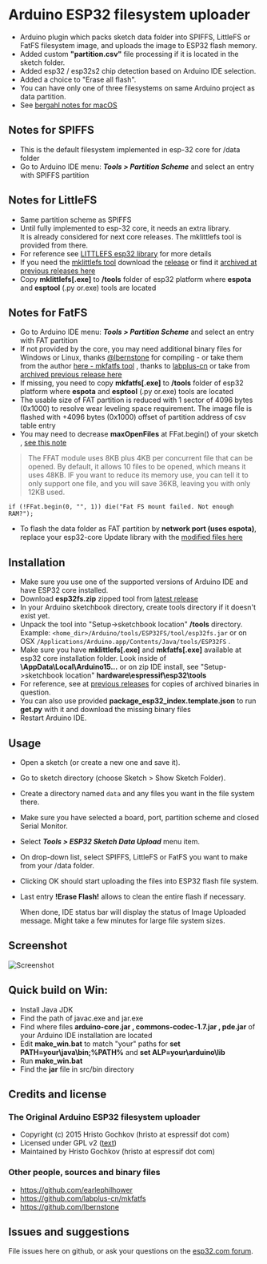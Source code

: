 # Arduino ESP32 filesystem uploader 

- Arduino plugin which packs sketch data folder into SPIFFS, LittleFS or FatFS filesystem image,
and uploads the image to ESP32 flash memory.
- Added custom **"partition.csv"** file processing if it is located in the sketch folder.
- Added esp32 / esp32s2 chip detection based on Arduino IDE selection.
- Added a choice to "Erase all flash".
- You can have only one of three filesystems on same Arduino project as data partition.
- See [bergahl notes for macOS](https://github.com/bergdahl/arduino-esp32fs-plugin/blob/2800b79970d09b3ab39fa4e774ee59bfcb92e036/README.md)

## Notes for SPIFFS

- This is the default filesystem implemented in esp-32 core for /data folder
- Go to Arduino IDE menu: ***Tools > Partition Scheme*** and select an entry with SPIFFS partition

## Notes for LittleFS

- Same partition scheme as SPIFFS
- Until fully implemented to esp-32 core, it needs an extra library.  
It is already considered for next core releases. The mklittlefs tool is provided from there.
- For reference see [LITTLEFS esp32 library](https://github.com/lorol/LITTLEFS) for more details
- If you need the [mklittlefs tool](https://github.com/earlephilhower/mklittlefs) download the [release](https://github.com/earlephilhower/mklittlefs/releases) or find it [archived at previous releases here](https://github.com/lorol/arduino-esp32fs-plugin/releases )
- Copy **mklittlefs[.exe]** to **/tools** folder of esp32 platform where **espota** and **esptool** (.py or.exe) tools are located

## Notes for FatFS

- Go to Arduino IDE menu: ***Tools > Partition Scheme*** and select an entry with FAT partition
- If not provided by the core, you may need additional binary files for Windows or Linux, thanks [@lbernstone](https://github.com/lbernstone) for compiling - or take them from the author [here - mkfatfs tool](https://github.com/labplus-cn/mkfatfs/releases/tag/v1.0) , thanks to [labplus-cn](https://github.com/labplus-cn/mkfatfs) or take from [archived previous release here](https://github.com/lorol/arduino-esp32fs-plugin/releases )
- If missing, you need to copy **mkfatfs[.exe]** to **/tools** folder of esp32 platform where **espota** and **esptool** (.py or.exe) tools are located
- The usable size of FAT partition is reduced with 1 sector of 4096 bytes (0x1000) to resolve wear leveling space requirement. The image file is flashed with +4096 bytes (0x1000) offset of partition address of csv table entry
- You may need to decrease **maxOpenFiles** at FFat.begin() of your sketch , [see this note](http://marc.merlins.org/perso/arduino/post_2019-03-30_Using-FatFS-FFat-on-ESP32-Flash-With-Arduino.html) 
>The FFAT module uses 8KB plus 4KB per concurrent file that can be opened. By default, it allows 10 files to be opened, which means it uses 48KB. IF you want to reduce its memory use, you can tell it to only support one file, and you will save 36KB, leaving you with only 12KB used.
```
if (!FFat.begin(0, "", 1)) die("Fat FS mount failed. Not enough RAM?");
```
- To flash the data folder as FAT partition by **network port (uses espota)**, replace your esp32-core Update library with the [modified files here](https://github.com/lorol/arduino-esp32fatfs-plugin/tree/master/extra/esp32-modified-Update-lib-ffat-espota.zip)

## Installation

- Make sure you use one of the supported versions of Arduino IDE and have ESP32 core installed.
- Download **esp32fs.zip** zipped tool from [latest release](https://github.com/lorol/arduino-esp32fs-plugin/releases)
- In your Arduino sketchbook directory, create tools directory if it doesn't exist yet.
- Unpack the tool into "Setup->sketchbook location" **/tools** directory. Example: ```<home_dir>/Arduino/tools/ESP32FS/tool/esp32fs.jar``` or on OSX ```/Applications/Arduino.app/Contents/Java/tools/ESP32FS``` .
- Make sure you have **mklittlefs[.exe]** and **mkfatfs[.exe]** available at esp32 core installation folder. Look inside of **\AppData\Local\Arduino15\...** or on zip IDE install, see "Setup->sketchbook location" **hardware\espressif\esp32\tools**
- For reference, see at [previous releases](https://github.com/lorol/arduino-esp32fs-plugin/releases) for copies of archived binaries in question. 
- You can also use provided **package_esp32_index.template.json** to run **get.py** with it and download the missing binary files
- Restart Arduino IDE. 

## Usage

- Open a sketch (or create a new one and save it).
- Go to sketch directory (choose Sketch > Show Sketch Folder).
- Create a directory named `data` and any files you want in the file system there.
- Make sure you have selected a board, port, partition scheme and closed Serial Monitor.
- Select ***Tools > ESP32 Sketch Data Upload*** menu item. 
- On drop-down list, select SPIFFS, LittleFS or FatFS you want to make from your /data folder.
- Clicking OK should start uploading the files into ESP32 flash file system.
- Last entry **!Erase Flash!** allows to clean the entire flash if necessary. 

  When done, IDE status bar will display the status of Image Uploaded message. Might take a few minutes for large file system sizes.
  
## Screenshot

![Screenshot](tool.png)

## Quick build on Win:

- Install Java JDK 
- Find the path of javac.exe and jar.exe
- Find where files **arduino-core.jar , commons-codec-1.7.jar , pde.jar**  of your Arduino IDE installation are located
- Edit **make_win.bat** to match "your" paths for **set PATH=your\java\bin;%PATH%** and **set ALP=your\arduino\lib** 
- Run **make_win.bat**
- Find the **jar** file in src/bin directory 

## Credits and license

### The Original Arduino ESP32 filesystem uploader

- Copyright (c) 2015 Hristo Gochkov (hristo at espressif dot com)
- Licensed under GPL v2 ([text](LICENSE))
- Maintained by Hristo Gochkov (hristo at espressif dot com)

### Other people, sources and binary files

- https://github.com/earlephilhower
- https://github.com/labplus-cn/mkfatfs
- https://github.com/lbernstone

## Issues and suggestions

File issues here on github, or ask your questions on the [esp32.com forum](http://esp32.com).
